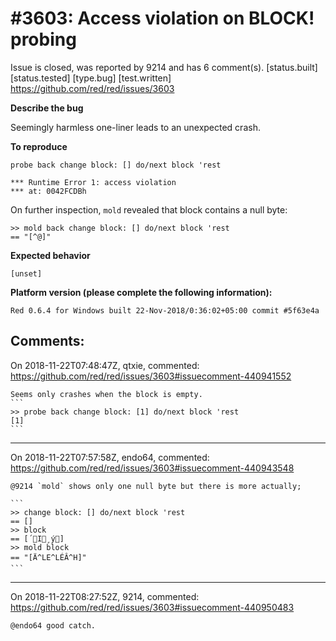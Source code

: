 
#3603: Access violation on BLOCK! probing
================================================================================
Issue is closed, was reported by 9214 and has 6 comment(s).
[status.built] [status.tested] [type.bug] [test.written]
<https://github.com/red/red/issues/3603>

**Describe the bug**

Seemingly harmless one-liner leads to an unexpected crash.

**To reproduce**

```red
probe back change block: [] do/next block 'rest
```
```
*** Runtime Error 1: access violation
*** at: 0042FCDBh
```

On further inspection, `mold` revealed that block contains a null byte:
```red
>> mold back change block: [] do/next block 'rest
== "[^@]"
```

**Expected behavior**

`[unset]`

**Platform version (please complete the following information):**
```
Red 0.6.4 for Windows built 22-Nov-2018/0:36:02+05:00 commit #5f63e4a
```


Comments:
--------------------------------------------------------------------------------

On 2018-11-22T07:48:47Z, qtxie, commented:
<https://github.com/red/red/issues/3603#issuecomment-440941552>

    Seems only crashes when the block is empty.
    ```
    >> probe back change block: [1] do/next block 'rest
    [1]
    ```

--------------------------------------------------------------------------------

On 2018-11-22T07:57:58Z, endo64, commented:
<https://github.com/red/red/issues/3603#issuecomment-440943548>

    @9214 `mold` shows only one null byte but there is more actually;
    
    ```
    >> change block: [] do/next block 'rest
    == []
    >> block
    == [´I¸ý]
    >> mold block
    == "[Ä^LE^LÉÂ^H]"
    ```

--------------------------------------------------------------------------------

On 2018-11-22T08:27:52Z, 9214, commented:
<https://github.com/red/red/issues/3603#issuecomment-440950483>

    @endo64 good catch.

